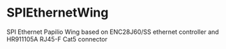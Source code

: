 SPIEthernetWing
===============

SPI Ethernet Papilio Wing based on ENC28J60/SS ethernet controller and HR911105A RJ45-F Cat5 connector
